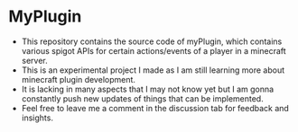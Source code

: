 # MyPlugin
- This repository contains the source code of myPlugin, which contains various spigot APIs for certain actions/events of a player in a minecraft server.
- This is an experimental project I made as I am still learning more about minecraft plugin development.
- It is lacking in many aspects that I may not know yet but I am gonna constantly push new updates of things that can be implemented.
- Feel free to leave me a comment in the discussion tab for feedback and insights.
